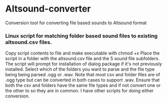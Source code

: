 # Altsound-converter
Conversion tool for converting file based sounds to Altsound format

### Linux script for matching folder based sound files to existing altsound.csv files. ###
Copy script contents to file and make executable with chmod +x <scriptname>
  Place the script in a folder with the altsound.csv file and the 5 sound file subfolders.
  The script will prompt for installation of dialog package if it's not previously installed.
  Select which of the folders you want to parse and the file type being being parsed .ogg or .wav. Note that most csv and folder files are of .ogg type but can be converted in both cases to support .wav. Ensure that both the csv and folders have the same file types and if not convert one or the other to so they are in common. I have other scripts for doing either conversion.

